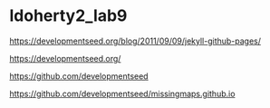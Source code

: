 # ldoherty2_lab9
https://developmentseed.org/blog/2011/09/09/jekyll-github-pages/

https://developmentseed.org/

https://github.com/developmentseed

https://github.com/developmentseed/missingmaps.github.io
